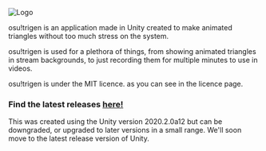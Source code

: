 ![Logo](https://i.imgur.com/3Gsf7i8.png)

osu!trigen is an application made in Unity created to make animated triangles without too much stress on the system.

osu!trigen is used for a plethora of things, from showing animated triangles in stream backgrounds, to just recording them for multiple minutes to use in videos.

osu!trigen is under the MIT licence. as you can see in the licence page.

### Find the latest releases [here!](https://github.com/hubza/osu-trigen/releases/latest)

This was created using the Unity version 2020.2.0a12 but can be downgraded, or upgraded to later versions in a small range. We'll soon move to the latest release version of Unity.
